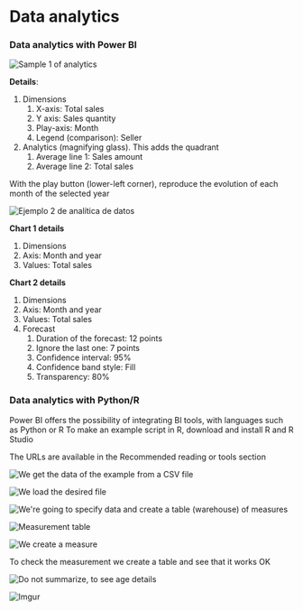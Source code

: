 # Data analytics

### Data analytics with Power BI

![Sample 1 of analytics](https://i.imgur.com/0SdDUWR.png)

**Details**:



1. Dimensions
   1. X-axis: Total sales
   2. Y axis: Sales quantity
   3. Play-axis: Month
   4. Legend (comparison): Seller
2. Analytics (magnifying glass). This adds the quadrant
   1. Average line 1: Sales amount
   2. Average line 2: Total sales

With the play button (lower-left corner), reproduce the evolution of each month of the selected year

![Ejemplo 2 de analítica de datos](https://i.imgur.com/nNyFaZH.png)

**Chart 1 details**

1. Dimensions
2. Axis: Month and year
3. Values: Total sales

**Chart 2 details**

1. Dimensions
2. Axis: Month and year
3. Values: Total sales
4. Forecast
   1. Duration of the forecast: 12 points
   2. Ignore the last one: 7 points
   3. Confidence interval: 95%
   4. Confidence band style: Fill
   5. Transparency: 80%

### Data analytics with Python/R

Power BI offers the possibility of integrating BI tools, with languages such as Python or R To make an example script in R, download and install R and R Studio

The URLs are available in the Recommended reading or tools section

![We get the data of the example from a CSV file](https://i.imgur.com/3SvvvNo.png)

![We load the desired file](https://i.imgur.com/uKPzu5t.png)

![We're going to specify data and create a table (warehouse) of measures](https://i.imgur.com/6aO2Vbh.png)

![Measurement table](https://i.imgur.com/gG51DZF.png)

![We create a measure](https://i.imgur.com/jwkDF6t.png)

To check the measurement we create a table and see that it works OK

![Do not summarize, to see age details](https://i.imgur.com/JyOolet.png)

![Imgur](https://i.imgur.com/MfFb7H4.png)
